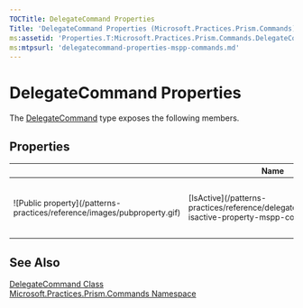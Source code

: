 ```yaml
---
TOCTitle: DelegateCommand Properties
Title: 'DelegateCommand Properties (Microsoft.Practices.Prism.Commands)'
ms:assetid: 'Properties.T:Microsoft.Practices.Prism.Commands.DelegateCommand'
ms:mtpsurl: 'delegatecommand-properties-mspp-commands.md'
---
```



# DelegateCommand Properties

The [DelegateCommand](/patterns-practices/reference/delegatecommand-class-mspp-commands) type exposes the following members.

## Properties

<table>

<thead>
<tr class="header">
<th> </th>
<th>Name</th>
<th>Description</th>
</tr>
</thead>
<tbody>
<tr class="odd">
<td>![Public property](/patterns-practices/reference/images/pubproperty.gif)</td>
<td>[IsActive](/patterns-practices/reference/delegatecommandbase-isactive-property-mspp-commands)</td>
<td><div class="summary">
Gets or sets a value indicating whether the object is active.
</div>
(Inherited from [DelegateCommandBase](/patterns-practices/reference/delegatecommandbase-class-mspp-commands).)</td>
</tr>
</tbody>
</table>

## See Also

[DelegateCommand Class](/patterns-practices/reference/delegatecommand-class-mspp-commands)  
[Microsoft.Practices.Prism.Commands Namespace](/patterns-practices/reference/mspp-commands-namespace)  